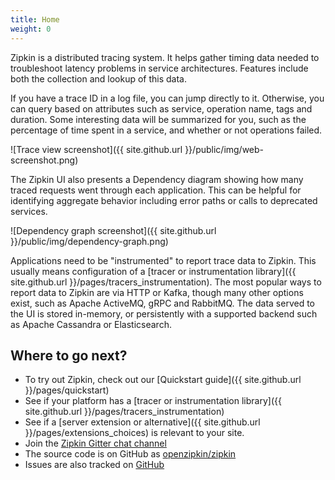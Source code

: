 ```yaml
---
title: Home
weight: 0
---
```

Zipkin is a distributed tracing system. It helps gather timing data needed to troubleshoot latency problems in service architectures. Features include both the collection and lookup of this data.

If you have a trace ID in a log file, you can jump directly to it. Otherwise, you can query based on attributes such as service, operation name, tags and duration.
Some interesting data will be summarized for you, such as the percentage of time spent in a service, and whether or not operations failed.

![Trace view screenshot]({{ site.github.url }}/public/img/web-screenshot.png)

The Zipkin UI also presents a Dependency diagram showing how many traced requests went through each application. This can be helpful for identifying aggregate behavior including error paths or calls to deprecated services.

![Dependency graph screenshot]({{ site.github.url }}/public/img/dependency-graph.png)

Applications need to be "instrumented" to report trace data to Zipkin. This usually means configuration of a [tracer or instrumentation library]({{ site.github.url }}/pages/tracers_instrumentation).
The most popular ways to report data to Zipkin are via HTTP or Kafka, though many other options exist, such as Apache ActiveMQ, gRPC and RabbitMQ.
The data served to the UI is stored in-memory, or persistently with a supported backend such as Apache Cassandra or Elasticsearch.

## Where to go next?

 * To try out Zipkin, check out our [Quickstart guide]({{ site.github.url }}/pages/quickstart)
 * See if your platform has a [tracer or instrumentation library]({{ site.github.url }}/pages/tracers_instrumentation)
 * See if a [server extension or alternative]({{ site.github.url }}/pages/extensions_choices) is relevant to your site.
 * Join the [Zipkin Gitter chat channel](https://gitter.im/openzipkin/zipkin)
 * The source code is on GitHub as [openzipkin/zipkin](https://github.com/openzipkin/zipkin/)
 * Issues are also tracked on [GitHub](https://github.com/openzipkin/zipkin/issues)
